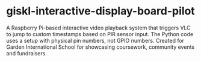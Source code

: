 # giskl-interactive-display-board-pilot
A Raspberry Pi-based interactive video playback system that triggers VLC to jump to custom timestamps based on PIR sensor input. The Python code uses a setup with physical pin numbers, not GPIO numbers.  Created for Garden International School for showcasing coursework, community events and fundraisers.
